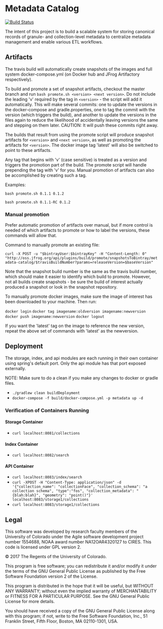 Metadata Catalog
===

[![Build Status](https://travis-ci.org/cires-ncei/metadata-catalog.svg?branch=master)](https://travis-ci.org/cires-ncei/metadata-catalog)

The intent of this project is to build a scalable system for storing canonical records of granule- and collection-level metadata to centralize metadata management and enable various ETL workflows.

## Artifacts

The travis build will automatically create snapshots of the images and full system docker-compose.yml (on Docker hub and JFrog Artifactory respectively).

To build and promote a set of snapshot artifacts, checkout the master branch and run ```bash promote.sh <version> <next version>```. Do not include the leading 'v' required by the tag in ```<version>``` - the script will add it automatically. This will make several commits: one to update the versions in the docker-compose and gradle.properties, one to tag the commit with the version (which triggers the build), and another to update the versions in the files again to reduce the likelihood of accidentally leaving versions the same and stepping on them later. CAUTION: It will push these commits right away.

The builds that result from using the promote script will produce snapshot artifacts for `<version>` and `<next version>`, as well as promoting the artifacts for `<version>`. The docker image tag 'latest' will also be switched to point to these artifacts.

Any tag that begins with 'v' (case sensitive) is treated as a version and triggers the promotion part of the build. The promote script will handle prepending the tag with 'v' for you. Manual promotion of artifacts can also be accomplished by creating such a tag.

Examples:

`bash promote.sh 0.1.1 0.1.2`

`bash promote.sh 0.1.1-RC 0.1.2`

### Manual promotion

Prefer automatic promotion of artifacts over manual, but if more control is needed of which artifacts to promote or how to label the versions, these commands will allow that.

Command to manually promote an existing file:

`curl -X POST -u "$bintrayUser:$bintrayKey" -H "Content-Length: 0"
  "http://oss.jfrog.org/api/plugins/build/promote/snapshotsToBintray/metadata-catalog/$travisBuildNumber?params=releaseVersion=$baseVersion"`

Note that the snapshot build number is the same as the travis build number, which should make it easier to identify which build to promote. However, not all builds create snapshots - be sure the build of interest actually produced a snapshot or look in the snapshot repository.

To manually promote docker images, make sure the image of interest has been downloaded to your machine. Then run:

`docker login`
`docker tag imagename:oldversion imagename:newversion`
`docker push imagename:newversion`
`docker logout`

If you want the 'latest' tag on the image to reference the new version, repeat the above set of commands with 'latest' as the newversion.

## Deployment

The storage, index, and api modules are each running in their own container using spring's default port.  Only the api module has that port exposed externally.

NOTE: Make sure to do a clean if you make any changes to docker or gradle files.

* `./gradlew clean buildDeployment`
* `docker-compose -f build/docker-compose.yml -p metadata up -d`

### Verification of Containers Running
#### Storage Container
* `curl localhost:8081/collections`
#### Index Container
* `curl localhost:8082/search`
#### API Container
* `curl localhost:8083/index/search`
* `curl -XPOST -H "Content-Type: application/json" -d '{"collection_name": "collectionFace", "collection_schema": "a collection schema", "type":"fos", "collection_metadata": "{blah:blah}", "geometry": "point()"}' localhost:8083/storage1/collections`
* `curl localhost:8083/storage1/collections`

## Legal

This software was developed by research faculty members of the
University of Colorado under the Agile software development project number 1554688,
NOAA award number NA12OAR4320127 to CIRES. This code is licensed under GPL version 2.

© 2017 The Regents of the University of Colorado.

This program is free software; you can redistribute it and/or
modify it under the terms of the GNU General Public License
as published by the Free Software Foundation version 2
of the License.

This program is distributed in the hope that it will be useful,
but WITHOUT ANY WARRANTY; without even the implied warranty of
MERCHANTABILITY or FITNESS FOR A PARTICULAR PURPOSE.  See the
GNU General Public License for more details.

You should have received a copy of the GNU General Public License
along with this program; if not, write to the Free Software
Foundation, Inc., 51 Franklin Street, Fifth Floor, Boston, MA  02110-1301, USA.
